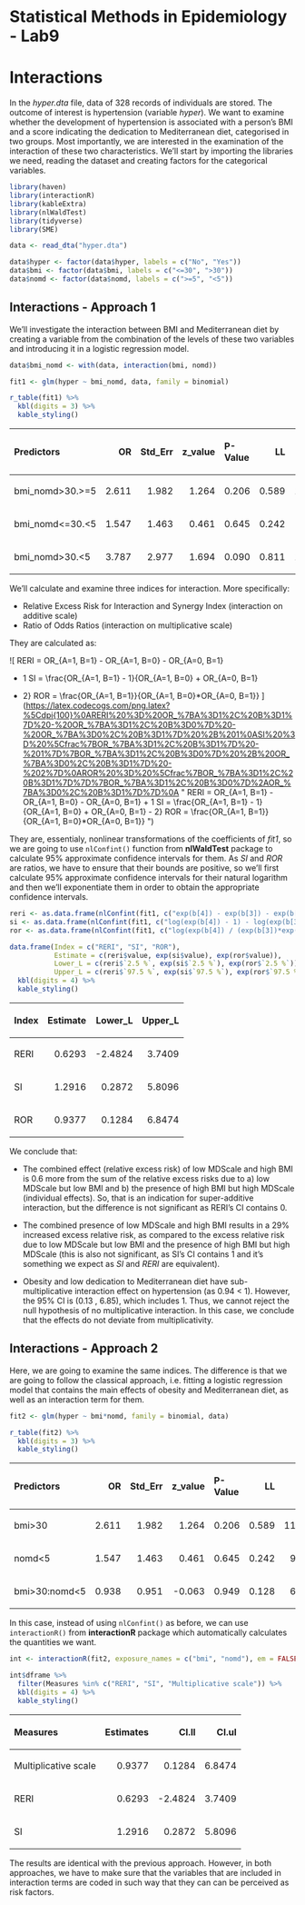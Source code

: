 Statistical Methods in Epidemiology - Lab9
================

# Interactions

In the *hyper.dta* file, data of 328 records of individuals are stored.
The outcome of interest is hypertension (variable *hyper*). We want to
examine whether the development of hypertension is associated with a
person’s BMI and a score indicating the dedication to Mediterranean
diet, categorised in two groups. Most importantly, we are interested in
the examination of the interaction of these two characteristics. We’ll
start by importing the libraries we need, reading the dataset and
creating factors for the categorical variables.

``` r
library(haven)
library(interactionR)
library(kableExtra)
library(nlWaldTest)
library(tidyverse)
library(SME)
```

``` r
data <- read_dta("hyper.dta")

data$hyper <- factor(data$hyper, labels = c("No", "Yes"))
data$bmi <- factor(data$bmi, labels = c("<=30", ">30"))
data$nomd <- factor(data$nomd, labels = c(">=5", "<5"))
```

## Interactions - Approach 1

We’ll investigate the interaction between BMI and Mediterranean diet by
creating a variable from the combination of the levels of these two
variables and introducing it in a logistic regression model.

``` r
data$bmi_nomd <- with(data, interaction(bmi, nomd))

fit1 <- glm(hyper ~ bmi_nomd, data, family = binomial)

r_table(fit1) %>%
  kbl(digits = 3) %>%
  kable_styling()
```

<table class="table" style="margin-left: auto; margin-right: auto;">

<thead>

<tr>

<th style="text-align:left;">

Predictors

</th>

<th style="text-align:right;">

OR

</th>

<th style="text-align:right;">

Std\_Err

</th>

<th style="text-align:right;">

z\_value

</th>

<th style="text-align:left;">

P-Value

</th>

<th style="text-align:right;">

LL

</th>

<th style="text-align:right;">

UL

</th>

</tr>

</thead>

<tbody>

<tr>

<td style="text-align:left;">

bmi\_nomd\>30.\>=5

</td>

<td style="text-align:right;">

2.611

</td>

<td style="text-align:right;">

1.982

</td>

<td style="text-align:right;">

1.264

</td>

<td style="text-align:left;">

0.206

</td>

<td style="text-align:right;">

0.589

</td>

<td style="text-align:right;">

11.565

</td>

</tr>

<tr>

<td style="text-align:left;">

bmi\_nomd\<=30.\<5

</td>

<td style="text-align:right;">

1.547

</td>

<td style="text-align:right;">

1.463

</td>

<td style="text-align:right;">

0.461

</td>

<td style="text-align:left;">

0.645

</td>

<td style="text-align:right;">

0.242

</td>

<td style="text-align:right;">

9.878

</td>

</tr>

<tr>

<td style="text-align:left;">

bmi\_nomd\>30.\<5

</td>

<td style="text-align:right;">

3.787

</td>

<td style="text-align:right;">

2.977

</td>

<td style="text-align:right;">

1.694

</td>

<td style="text-align:left;">

0.090

</td>

<td style="text-align:right;">

0.811

</td>

<td style="text-align:right;">

17.681

</td>

</tr>

</tbody>

</table>

We’ll calculate and examine three indices for interaction. More
specifically:

  - Relative Excess Risk for Interaction and Synergy Index (interaction
    on additive scale)
  - Ratio of Odds Ratios (interaction on multiplicative scale)

They are calculated as:

  
![&#10;RERI = OR\_{A=1, B=1} - OR\_{A=1, B=0} - OR\_{A=0, B=1}
+ 1&#10;SI = \\frac{OR\_{A=1, B=1} - 1}{OR\_{A=1, B=0} + OR\_{A=0, B=1}
- 2}&#10;ROR = \\frac{OR\_{A=1, B=1}}{OR\_{A=1, B=0}\*OR\_{A=0,
B=1}}&#10;](https://latex.codecogs.com/png.latex?%5Cdpi{100}%0ARERI%20%3D%20OR_%7BA%3D1%2C%20B%3D1%7D%20-%20OR_%7BA%3D1%2C%20B%3D0%7D%20-%20OR_%7BA%3D0%2C%20B%3D1%7D%20%2B%201%0ASI%20%3D%20%5Cfrac%7BOR_%7BA%3D1%2C%20B%3D1%7D%20-%201%7D%7BOR_%7BA%3D1%2C%20B%3D0%7D%20%2B%20OR_%7BA%3D0%2C%20B%3D1%7D%20-%202%7D%0AROR%20%3D%20%5Cfrac%7BOR_%7BA%3D1%2C%20B%3D1%7D%7D%7BOR_%7BA%3D1%2C%20B%3D0%7D%2AOR_%7BA%3D0%2C%20B%3D1%7D%7D%0A
"
RERI = OR_{A=1, B=1} - OR_{A=1, B=0} - OR_{A=0, B=1} + 1
SI = \\frac{OR_{A=1, B=1} - 1}{OR_{A=1, B=0} + OR_{A=0, B=1} - 2}
ROR = \\frac{OR_{A=1, B=1}}{OR_{A=1, B=0}*OR_{A=0, B=1}}
")  

They are, essentialy, nonlinear transformations of the coefficients of
*fit1*, so we are going to use `nlConfint()` function from
**nlWaldTest** package to calculate 95% approximate confidence intervals
for them. As *SI* and *ROR* are ratios, we have to ensure that their
bounds are positive, so we’ll first calculate 95% approximate confidence
intervals for their natural logarithm and then we’ll exponentiate them
in order to obtain the appropriate confidence intervals.

``` r
reri <- as.data.frame(nlConfint(fit1, c("exp(b[4]) - exp(b[3]) - exp(b[2]) + 1")))
si <- as.data.frame(nlConfint(fit1, c("log(exp(b[4]) - 1) - log(exp(b[3]) + exp(b[2]) - 2)")))
ror <- as.data.frame(nlConfint(fit1, c("log(exp(b[4]) / (exp(b[3])*exp(b[2])))")))

data.frame(Index = c("RERI", "SI", "ROR"),
           Estimate = c(reri$value, exp(si$value), exp(ror$value)),
           Lower_L = c(reri$`2.5 %`, exp(si$`2.5 %`), exp(ror$`2.5 %`)),
           Upper_L = c(reri$`97.5 %`, exp(si$`97.5 %`), exp(ror$`97.5 %`))) %>%
  kbl(digits = 4) %>%
  kable_styling()
```

<table class="table" style="margin-left: auto; margin-right: auto;">

<thead>

<tr>

<th style="text-align:left;">

Index

</th>

<th style="text-align:right;">

Estimate

</th>

<th style="text-align:right;">

Lower\_L

</th>

<th style="text-align:right;">

Upper\_L

</th>

</tr>

</thead>

<tbody>

<tr>

<td style="text-align:left;">

RERI

</td>

<td style="text-align:right;">

0.6293

</td>

<td style="text-align:right;">

\-2.4824

</td>

<td style="text-align:right;">

3.7409

</td>

</tr>

<tr>

<td style="text-align:left;">

SI

</td>

<td style="text-align:right;">

1.2916

</td>

<td style="text-align:right;">

0.2872

</td>

<td style="text-align:right;">

5.8096

</td>

</tr>

<tr>

<td style="text-align:left;">

ROR

</td>

<td style="text-align:right;">

0.9377

</td>

<td style="text-align:right;">

0.1284

</td>

<td style="text-align:right;">

6.8474

</td>

</tr>

</tbody>

</table>

We conclude that:

  - The combined effect (relative excess risk) of low MDScale and high
    BMI is 0.6 more from the sum of the relative excess risks due to a)
    low MDScale but low BMI and b) the presence of high BMI but high
    MDScale (individual effects). So, that is an indication for
    super-additive interaction, but the difference is not significant as
    RERI’s CI contains 0.

  - The combined presence of low MDScale and high BMI results in a 29%
    increased excess relative risk, as compared to the excess relative
    risk due to low MDScale but low BMI and the presence of high BMI but
    high MDScale (this is also not significant, as SI’s CI contains 1
    and it’s something we expect as *SI* and *RERI* are equivalent).

  - Obesity and low dedication to Mediterranean diet have
    sub-multiplicative interaction effect on hypertension (as 0.94 \<
    1). However, the 95% CI is (0.13 , 6.85), which includes 1. Thus, we
    cannot reject the null hypothesis of no multiplicative interaction.
    In this case, we conclude that the effects do not deviate from
    multiplicativity.

## Interactions - Approach 2

Here, we are going to examine the same indices. The difference is that
we are going to follow the classical approach, i.e. fitting a logistic
regression model that contains the main effects of obesity and
Mediterranean diet, as well as an interaction term for them.

``` r
fit2 <- glm(hyper ~ bmi*nomd, family = binomial, data)

r_table(fit2) %>%
  kbl(digits = 3) %>%
  kable_styling()
```

<table class="table" style="margin-left: auto; margin-right: auto;">

<thead>

<tr>

<th style="text-align:left;">

Predictors

</th>

<th style="text-align:right;">

OR

</th>

<th style="text-align:right;">

Std\_Err

</th>

<th style="text-align:right;">

z\_value

</th>

<th style="text-align:left;">

P-Value

</th>

<th style="text-align:right;">

LL

</th>

<th style="text-align:right;">

UL

</th>

</tr>

</thead>

<tbody>

<tr>

<td style="text-align:left;">

bmi\>30

</td>

<td style="text-align:right;">

2.611

</td>

<td style="text-align:right;">

1.982

</td>

<td style="text-align:right;">

1.264

</td>

<td style="text-align:left;">

0.206

</td>

<td style="text-align:right;">

0.589

</td>

<td style="text-align:right;">

11.565

</td>

</tr>

<tr>

<td style="text-align:left;">

nomd\<5

</td>

<td style="text-align:right;">

1.547

</td>

<td style="text-align:right;">

1.463

</td>

<td style="text-align:right;">

0.461

</td>

<td style="text-align:left;">

0.645

</td>

<td style="text-align:right;">

0.242

</td>

<td style="text-align:right;">

9.878

</td>

</tr>

<tr>

<td style="text-align:left;">

bmi\>30:nomd\<5

</td>

<td style="text-align:right;">

0.938

</td>

<td style="text-align:right;">

0.951

</td>

<td style="text-align:right;">

\-0.063

</td>

<td style="text-align:left;">

0.949

</td>

<td style="text-align:right;">

0.128

</td>

<td style="text-align:right;">

6.847

</td>

</tr>

</tbody>

</table>

In this case, instead of using `nlConfint()` as before, we can use
`interactionR()` from **interactionR** package which automatically
calculates the quantities we want.

``` r
int <- interactionR(fit2, exposure_names = c("bmi", "nomd"), em = FALSE)

int$dframe %>%
  filter(Measures %in% c("RERI", "SI", "Multiplicative scale")) %>%
  kbl(digits = 4) %>%
  kable_styling()
```

<table class="table" style="margin-left: auto; margin-right: auto;">

<thead>

<tr>

<th style="text-align:left;">

Measures

</th>

<th style="text-align:right;">

Estimates

</th>

<th style="text-align:right;">

CI.ll

</th>

<th style="text-align:right;">

CI.ul

</th>

</tr>

</thead>

<tbody>

<tr>

<td style="text-align:left;">

Multiplicative scale

</td>

<td style="text-align:right;">

0.9377

</td>

<td style="text-align:right;">

0.1284

</td>

<td style="text-align:right;">

6.8474

</td>

</tr>

<tr>

<td style="text-align:left;">

RERI

</td>

<td style="text-align:right;">

0.6293

</td>

<td style="text-align:right;">

\-2.4824

</td>

<td style="text-align:right;">

3.7409

</td>

</tr>

<tr>

<td style="text-align:left;">

SI

</td>

<td style="text-align:right;">

1.2916

</td>

<td style="text-align:right;">

0.2872

</td>

<td style="text-align:right;">

5.8096

</td>

</tr>

</tbody>

</table>

The results are identical with the previous approach. However, in both
approaches, we have to make sure that the variables that are included in
interaction terms are coded in such way that they can can be perceived
as risk factors.
